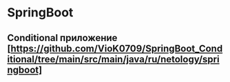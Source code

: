 # SpringBoot
## Conditional приложение [https://github.com/VioK0709/SpringBoot_Conditional/tree/main/src/main/java/ru/netology/springboot]
